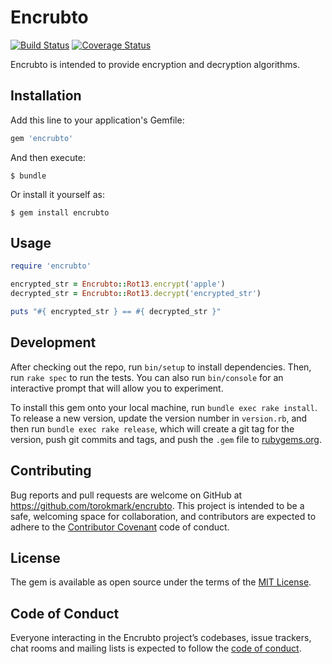 # Encrubto

[![Build Status](https://travis-ci.org/torokmark/encrubto.svg?branch=master)](https://travis-ci.org/torokmark/encrubto)
[![Coverage Status](https://coveralls.io/repos/github/torokmark/encrubto/badge.svg?branch=master)](https://coveralls.io/github/torokmark/encrubto?branch=master)

Encrubto is intended to provide encryption and decryption algorithms.

## Installation

Add this line to your application's Gemfile:

```ruby
gem 'encrubto'
```

And then execute:

    $ bundle

Or install it yourself as:

    $ gem install encrubto

## Usage

```ruby
require 'encrubto'

encrypted_str = Encrubto::Rot13.encrypt('apple')
decrypted_str = Encrubto::Rot13.decrypt('encrypted_str')

puts "#{ encrypted_str } == #{ decrypted_str }"
```

## Development

After checking out the repo, run `bin/setup` to install dependencies. Then, run `rake spec` to run the tests. You can also run `bin/console` for an interactive prompt that will allow you to experiment.

To install this gem onto your local machine, run `bundle exec rake install`. To release a new version, update the version number in `version.rb`, and then run `bundle exec rake release`, which will create a git tag for the version, push git commits and tags, and push the `.gem` file to [rubygems.org](https://rubygems.org).

## Contributing

Bug reports and pull requests are welcome on GitHub at https://github.com/torokmark/encrubto. This project is intended to be a safe, welcoming space for collaboration, and contributors are expected to adhere to the [Contributor Covenant](http://contributor-covenant.org) code of conduct.

## License

The gem is available as open source under the terms of the [MIT License](https://opensource.org/licenses/MIT).

## Code of Conduct

Everyone interacting in the Encrubto project’s codebases, issue trackers, chat rooms and mailing lists is expected to follow the [code of conduct](https://github.com/torokmark/encrubto/blob/master/CODE_OF_CONDUCT.md).
